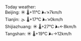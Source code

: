 Today weather:  
Beijing: ☀️   🌡️+11°C 🌬️↘7km/h  
Tianjin: 🌫  🌡️+17°C 🌬️↘0km/h  
Shijiazhuang: ☀️   🌡️+27°C 🌬️←8km/h  
Tangshan: ☀️   🌡️+19°C 🌬️→12km/h  
